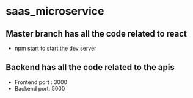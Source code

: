 # saas_microservice
## Master branch has all the code related to react 
* npm start to start the dev server
## Backend has all the code related to the apis 
* Frontend port : 3000
* Backend port: 5000
